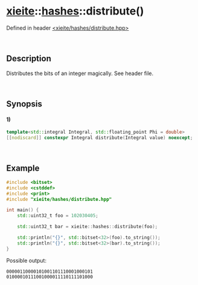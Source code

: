 # [xieite](../../xieite.md)\:\:[hashes](../../hashes.md)\:\:distribute\(\)
Defined in header [<xieite/hashes/distribute.hpp>](../../../include/xieite/hashes/distribute.hpp)

&nbsp;

## Description
Distributes the bits of an integer magically. See header file.

&nbsp;

## Synopsis
#### 1)
```cpp
template<std::integral Integral, std::floating_point Phi = double>
[[nodiscard]] constexpr Integral distribute(Integral value) noexcept;
```

&nbsp;

## Example
```cpp
#include <bitset>
#include <cstddef>
#include <print>
#include "xieite/hashes/distribute.hpp"

int main() {
    std::uint32_t foo = 102030405;

    std::uint32_t bar = xieite::hashes::distribute(foo);

    std::println("{}", std::bitset<32>(foo).to_string());
    std::println("{}", std::bitset<32>(bar).to_string());
}
```
Possible output:
```
00000110000101001101110001000101
01000010111001000011110111101000
```
